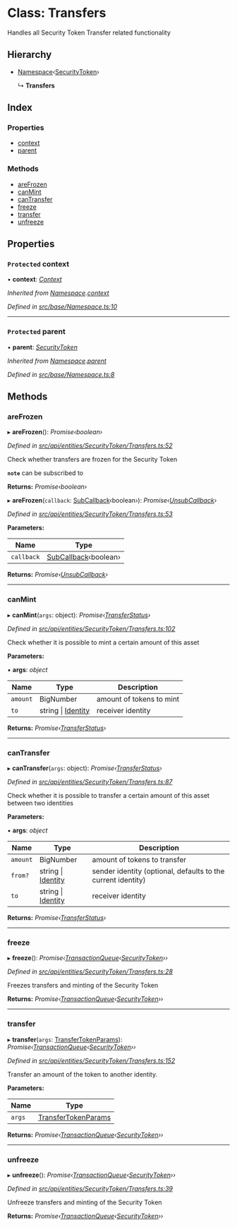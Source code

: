# Class: Transfers

Handles all Security Token Transfer related functionality

## Hierarchy

* [Namespace](_src_base_namespace_.namespace.md)‹[SecurityToken](_src_api_entities_securitytoken_index_.securitytoken.md)›

  ↳ **Transfers**

## Index

### Properties

* [context](_src_api_entities_securitytoken_transfers_.transfers.md#protected-context)
* [parent](_src_api_entities_securitytoken_transfers_.transfers.md#protected-parent)

### Methods

* [areFrozen](_src_api_entities_securitytoken_transfers_.transfers.md#arefrozen)
* [canMint](_src_api_entities_securitytoken_transfers_.transfers.md#canmint)
* [canTransfer](_src_api_entities_securitytoken_transfers_.transfers.md#cantransfer)
* [freeze](_src_api_entities_securitytoken_transfers_.transfers.md#freeze)
* [transfer](_src_api_entities_securitytoken_transfers_.transfers.md#transfer)
* [unfreeze](_src_api_entities_securitytoken_transfers_.transfers.md#unfreeze)

## Properties

### `Protected` context

• **context**: *[Context](_src_context_index_.context.md)*

*Inherited from [Namespace](_src_base_namespace_.namespace.md).[context](_src_base_namespace_.namespace.md#protected-context)*

*Defined in [src/base/Namespace.ts:10](https://github.com/PolymathNetwork/polymesh-sdk/blob/2aa4a44/src/base/Namespace.ts#L10)*

___

### `Protected` parent

• **parent**: *[SecurityToken](_src_api_entities_securitytoken_index_.securitytoken.md)*

*Inherited from [Namespace](_src_base_namespace_.namespace.md).[parent](_src_base_namespace_.namespace.md#protected-parent)*

*Defined in [src/base/Namespace.ts:8](https://github.com/PolymathNetwork/polymesh-sdk/blob/2aa4a44/src/base/Namespace.ts#L8)*

## Methods

###  areFrozen

▸ **areFrozen**(): *Promise‹boolean›*

*Defined in [src/api/entities/SecurityToken/Transfers.ts:52](https://github.com/PolymathNetwork/polymesh-sdk/blob/2aa4a44/src/api/entities/SecurityToken/Transfers.ts#L52)*

Check whether transfers are frozen for the Security Token

**`note`** can be subscribed to

**Returns:** *Promise‹boolean›*

▸ **areFrozen**(`callback`: [SubCallback](../modules/_src_types_index_.md#subcallback)‹boolean›): *Promise‹[UnsubCallback](../modules/_src_types_index_.md#unsubcallback)›*

*Defined in [src/api/entities/SecurityToken/Transfers.ts:53](https://github.com/PolymathNetwork/polymesh-sdk/blob/2aa4a44/src/api/entities/SecurityToken/Transfers.ts#L53)*

**Parameters:**

Name | Type |
------ | ------ |
`callback` | [SubCallback](../modules/_src_types_index_.md#subcallback)‹boolean› |

**Returns:** *Promise‹[UnsubCallback](../modules/_src_types_index_.md#unsubcallback)›*

___

###  canMint

▸ **canMint**(`args`: object): *Promise‹[TransferStatus](../enums/_src_types_index_.transferstatus.md)›*

*Defined in [src/api/entities/SecurityToken/Transfers.ts:102](https://github.com/PolymathNetwork/polymesh-sdk/blob/2aa4a44/src/api/entities/SecurityToken/Transfers.ts#L102)*

Check whether it is possible to mint a certain amount of this asset

**Parameters:**

▪ **args**: *object*

Name | Type | Description |
------ | ------ | ------ |
`amount` | BigNumber | amount of tokens to mint  |
`to` | string &#124; [Identity](_src_api_entities_identity_index_.identity.md) | receiver identity |

**Returns:** *Promise‹[TransferStatus](../enums/_src_types_index_.transferstatus.md)›*

___

###  canTransfer

▸ **canTransfer**(`args`: object): *Promise‹[TransferStatus](../enums/_src_types_index_.transferstatus.md)›*

*Defined in [src/api/entities/SecurityToken/Transfers.ts:87](https://github.com/PolymathNetwork/polymesh-sdk/blob/2aa4a44/src/api/entities/SecurityToken/Transfers.ts#L87)*

Check whether it is possible to transfer a certain amount of this asset between two identities

**Parameters:**

▪ **args**: *object*

Name | Type | Description |
------ | ------ | ------ |
`amount` | BigNumber | amount of tokens to transfer  |
`from?` | string &#124; [Identity](_src_api_entities_identity_index_.identity.md) | sender identity (optional, defaults to the current identity) |
`to` | string &#124; [Identity](_src_api_entities_identity_index_.identity.md) | receiver identity |

**Returns:** *Promise‹[TransferStatus](../enums/_src_types_index_.transferstatus.md)›*

___

###  freeze

▸ **freeze**(): *Promise‹[TransactionQueue](_src_base_transactionqueue_.transactionqueue.md)‹[SecurityToken](_src_api_entities_securitytoken_index_.securitytoken.md)››*

*Defined in [src/api/entities/SecurityToken/Transfers.ts:28](https://github.com/PolymathNetwork/polymesh-sdk/blob/2aa4a44/src/api/entities/SecurityToken/Transfers.ts#L28)*

Freezes transfers and minting of the Security Token

**Returns:** *Promise‹[TransactionQueue](_src_base_transactionqueue_.transactionqueue.md)‹[SecurityToken](_src_api_entities_securitytoken_index_.securitytoken.md)››*

___

###  transfer

▸ **transfer**(`args`: [TransferTokenParams](../interfaces/_src_api_procedures_transfertoken_.transfertokenparams.md)): *Promise‹[TransactionQueue](_src_base_transactionqueue_.transactionqueue.md)‹[SecurityToken](_src_api_entities_securitytoken_index_.securitytoken.md)››*

*Defined in [src/api/entities/SecurityToken/Transfers.ts:152](https://github.com/PolymathNetwork/polymesh-sdk/blob/2aa4a44/src/api/entities/SecurityToken/Transfers.ts#L152)*

Transfer an amount of the token to another identity.

**Parameters:**

Name | Type |
------ | ------ |
`args` | [TransferTokenParams](../interfaces/_src_api_procedures_transfertoken_.transfertokenparams.md) |

**Returns:** *Promise‹[TransactionQueue](_src_base_transactionqueue_.transactionqueue.md)‹[SecurityToken](_src_api_entities_securitytoken_index_.securitytoken.md)››*

___

###  unfreeze

▸ **unfreeze**(): *Promise‹[TransactionQueue](_src_base_transactionqueue_.transactionqueue.md)‹[SecurityToken](_src_api_entities_securitytoken_index_.securitytoken.md)››*

*Defined in [src/api/entities/SecurityToken/Transfers.ts:39](https://github.com/PolymathNetwork/polymesh-sdk/blob/2aa4a44/src/api/entities/SecurityToken/Transfers.ts#L39)*

Unfreeze transfers and minting of the Security Token

**Returns:** *Promise‹[TransactionQueue](_src_base_transactionqueue_.transactionqueue.md)‹[SecurityToken](_src_api_entities_securitytoken_index_.securitytoken.md)››*
